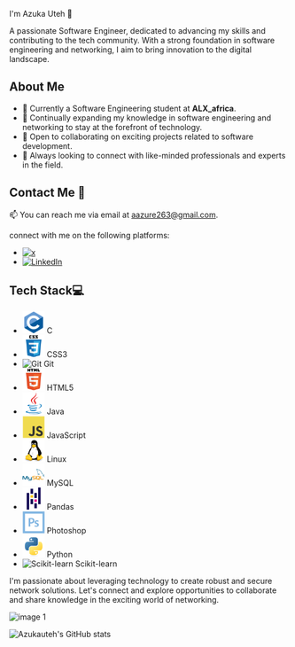  I'm Azuka Uteh :wave:

A passionate Software Engineer, dedicated to advancing my skills and contributing to the tech community. With a strong foundation in software engineering and networking, I aim to bring innovation to the digital landscape.

## About Me 

- 🔭 Currently a Software Engineering student at **ALX_africa**.
- 🌱 Continually expanding my knowledge in software engineering and networking to stay at the forefront of technology.
- 👯 Open to collaborating on exciting projects related to software development.
- 🤝 Always looking to connect with like-minded professionals and experts in the field.

## Contact Me :email:

📫 You can reach me via email at [aazure263@gmail.com](mailto:aazure263@gmail.com).

 connect with me on the following platforms:

- <a href="https://x.com/Magnifi66148508" target="_blank"><img src="https://img.shields.io/twitter/follow/Magnifi66148508?style=social&logo=x" alt="x" width="150px" height="30px" /></a>
- <a href="https://www.linkedin.com/in/azukauteh" target="_blank"><img src="https://img.shields.io/badge/LinkedIn-Connect-blue?logo=linkedin" alt="LinkedIn" width="150px" height="30px" /></a>

## Tech Stack:computer:

- <img src="https://raw.githubusercontent.com/devicons/devicon/master/icons/c/c-original.svg" alt="C" width="40px" height="40px" /> C
- <img src="https://raw.githubusercontent.com/devicons/devicon/master/icons/css3/css3-original-wordmark.svg" alt="CSS3" width="40px" height="40px" /> CSS3
- <img src="https://www.vectorlogo.zone/logos/git-scm/git-scm-icon.svg" alt="Git" width="40px" height="40px" /> Git
- <img src="https://raw.githubusercontent.com/devicons/devicon/master/icons/html5/html5-original-wordmark.svg" alt="HTML5" width="40px" height="40px" /> HTML5
- <img src="https://raw.githubusercontent.com/devicons/devicon/master/icons/java/java-original.svg" alt="Java" width="40px" height="40px" /> Java
- <img src="https://raw.githubusercontent.com/devicons/devicon/master/icons/javascript/javascript-original.svg" alt="JavaScript" width="40px" height="40px" /> JavaScript
- <img src="https://raw.githubusercontent.com/devicons/devicon/master/icons/linux/linux-original.svg" alt="Linux" width="40px" height="40px" /> Linux
- <img src="https://raw.githubusercontent.com/devicons/devicon/master/icons/mysql/mysql-original-wordmark.svg" alt="MySQL" width="40px" height="40px" /> MySQL
- <img src="https://raw.githubusercontent.com/devicons/devicon/2ae2a900d2f041da66e950e4d48052658d850630/icons/pandas/pandas-original.svg" alt="Pandas" width="40px" height="40px" /> Pandas
- <img src="https://raw.githubusercontent.com/devicons/devicon/master/icons/photoshop/photoshop-line.svg" alt="Photoshop" width="40px" height="40px" /> Photoshop
- <img src="https://raw.githubusercontent.com/devicons/devicon/master/icons/python/python-original.svg" alt="Python" width="40px" height="40px" /> Python
- <img src="https://upload.wikimedia.org/wikipedia/commons/0/05/Scikit_learn_logo_small.svg" alt="Scikit-learn" width="40px" height="40px" /> Scikit-learn



I'm passionate about leveraging technology to create robust and secure network solutions. Let's connect and explore opportunities to collaborate and share knowledge in the exciting world of networking.



![image 1](https://i.imgur.com/si6dAB6.png)


![Azukauteh's GitHub stats](https://github-readme-stats.vercel.app/api?username=azukauteh&show_icons=true&theme=radical)

